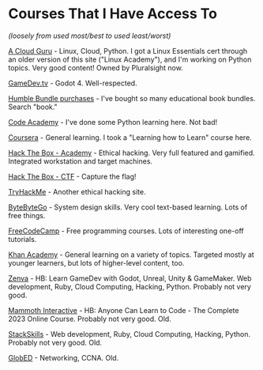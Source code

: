 # Courses That I Have Access To

_(loosely from used most/best to used least/worst)_

[A Cloud Guru](https://learn.acloud.guru/home) - Linux, Cloud, Python. I got a Linux Essentials cert through an older version of this site ("Linux Academy"), and I'm working on Python topics. Very good content! Owned by Pluralsight now.

[GameDev.tv](https://www.gamedev.tv/dashboard?) - Godot 4. Well-respected.

[Humble Bundle purchases](https://www.humblebundle.com/home/purchases) - I've bought so many educational book bundles. Search "book."

[Code Academy](https://www.codecademy.com/learn) - I've done some Python learning here. Not bad!

[Coursera](https://www.coursera.org/) - General learning. I took a "Learning how to Learn" course here.

[Hack The Box - Academy](https://academy.hackthebox.com/dashboard) - Ethical hacking. Very full featured and gamified. Integrated workstation and target machines.

[Hack The Box - CTF](https://ctf.hackthebox.com/) - Capture the flag!

[TryHackMe](https://tryhackme.com/dashboard) - Another ethical hacking site.

[ByteByteGo](https://bytebytego.com/) - System design skills. Very cool text-based learning. Lots of free things.

[FreeCodeCamp](https://www.freecodecamp.org/learn) - Free programming courses. Lots of interesting one-off tutorials.

[Khan Academy](https://www.khanacademy.org/profile/me/courses) - General learning on a variety of topics. Targeted mostly at younger learners, but lots of higher-level content, too.

[Zenva](https://academy.zenva.com/) - HB: Learn GameDev with Godot, Unreal, Unity & GameMaker. Web development, Ruby, Cloud Computing, Hacking, Python. Probably not very good.

[Mammoth Interactive](https://training.mammothinteractive.com/courses/enrolled) - HB: Anyone Can Learn to Code - The Complete 2023 Online Course. Probably not very good. Old.

[StackSkills](https://stackskills.com/) - Web development, Ruby, Cloud Computing, Hacking, Python. Probably not very good. Old.

[GlobED](https://www.globed.net/mycourses) - Networking, CCNA. Old.